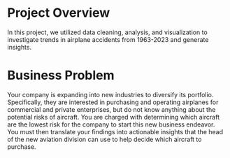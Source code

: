 # Project Overview
In this project, we utilized data cleaning, analysis, and visualization to investigate trends in airplane accidents from 1963-2023 and generate insights.

# Business Problem
Your company is expanding into new industries to diversify its portfolio. Specifically, they are interested in purchasing and operating airplanes for commercial and private enterprises, but do not know anything about the potential risks of aircraft. You are charged with determining which aircraft are the lowest risk for the company to start this new business endeavor. You must then translate your findings into actionable insights that the head of the new aviation division can use to help decide which aircraft to purchase.
